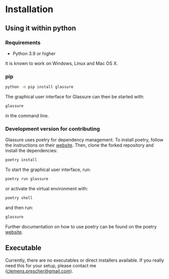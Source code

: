 # Installation 

## Using it within python
### Requirements
- Python 3.9 or higher

It is known to work on Windows, Linux and Mac OS X.
 
### pip
```bash
python -m pip install glassure
```

The graphical user interface for Glassure can then be started with:
```bash
glassure
```
in the command line.

### Development version for contributing
Glassure uses poetry for dependency management.
To install poetry, follow the instructions on their [website](https://python-poetry.org/docs/#installation).
Then, clone the forked repository and install the dependencies:
```bash
poetry install
```

To start the graphical user interface, run:
```bash
poetry run glassure
```

or activate the virtual environment with:
```bash
poetry shell
``` 
and then run:
```bash
glassure
```

Further documentation on how to use poetry can be found on the poetry
[website](https://python-poetry.org/docs/basic-usage/).

## Executable

Currently, there are no executables or direct installers available.
If you really need this for your setup, please contact me (clemens.prescher@gmail.com).